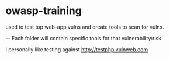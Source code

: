 # owasp-training
used to test top web-app vulns and create tools to scan for vulns.

-- Each folder will contain specific tools for that vulnerability/risk

I personally like testing against http://testphp.vulnweb.com
